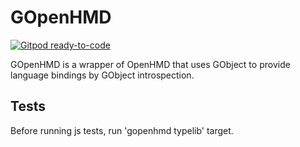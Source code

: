 # GOpenHMD

[![Gitpod ready-to-code](https://img.shields.io/badge/Gitpod-ready--to--code-blue?logo=gitpod)](https://gitpod.io/#https://github.com/ila-embsys/GOpenHMD)

GOpenHMD is a wrapper of OpenHMD that uses GObject to provide language bindings by GObject introspection.

## Tests

Before running js tests, run 'gopenhmd typelib' target.

